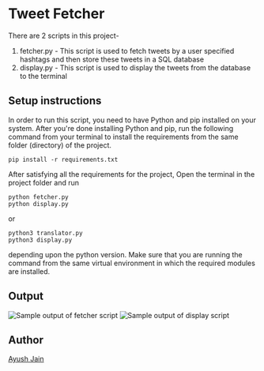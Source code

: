 # Tweet Fetcher
There are 2 scripts in this project-
1. fetcher.py - This script is used to fetch tweets by a user specified hashtags and then store these tweets in a SQL database
2. display.py - This script is used to display the tweets from the database to the terminal

## Setup instructions
In order to run this script, you need to have Python and pip installed on your system. After you're done installing Python and pip, run the following command from your terminal to install the requirements from the same folder (directory) of the project.
```
pip install -r requirements.txt
```

After satisfying all the requirements for the project, Open the terminal in the project folder and run
```
python fetcher.py
python display.py
```
or
```
python3 translator.py
python3 display.py
```
depending upon the python version. Make sure that you are running the command from the same virtual environment in which the required modules are installed.

## Output
![Sample output of fetcher script](https://i.postimg.cc/9QRQNqzd/fetcher.png)
![Sample output of display script](https://i.postimg.cc/C52VjmGW/display.png)

## Author
[Ayush Jain](https://github.com/Ayushjain2205)